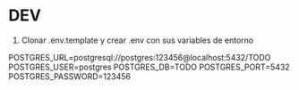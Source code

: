 # DEV

1. Clonar .env.template y crear .env con sus variables de entorno

POSTGRES_URL=postgresql://postgres:123456@localhost:5432/TODO
POSTGRES_USER=postgres
POSTGRES_DB=TODO
POSTGRES_PORT=5432
POSTGRES_PASSWORD=123456
